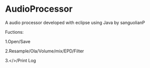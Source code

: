 # AudioProcessor

A audio processor developed with eclipse using Java by sanguolianP

Fuctions:

1.Open/Save

2.Resample/Ola/Volume/mix/EPD/Filter

3.</>/Print Log

